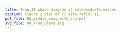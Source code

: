 ```yaml
---
title: $\mu_I$ phase diagram at intermediate masses
caption: Figure 2.9(e) of {{ site.ref[0] }}.
pdf_file: RW_middle_mass_with_c-o.pdf
svg_file: RW_T-mu_plane.svg
---
```

